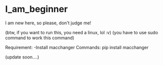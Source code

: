 # I_am_beginner
I am new here, so please, don't judge me!

(btw, if you want to run this, you need a linux, lol :v)
(you have to use sudo command to work this command)

Requirement:
  -Install macchanger
    Commands: pip install macchanger

(update soon....)
